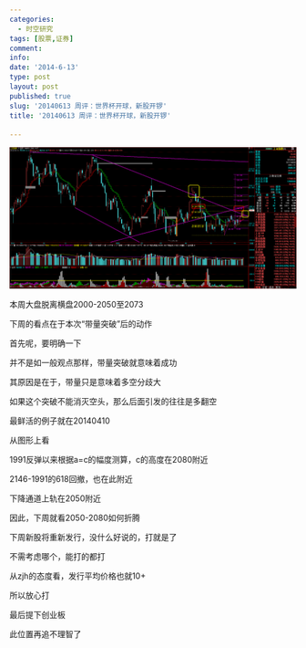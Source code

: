 ```yaml
---
categories:
  - 时空研究
tags: [股票,证券]
comment: 
info: 
date: '2014-6-13'
type: post
layout: post
published: true
slug: '20140613 周评：世界杯开球，新股开锣'
title: '20140613 周评：世界杯开球，新股开锣'

---
```

![20140613-0](/images/20140613-0.gif)

本周大盘脱离横盘2000-2050至2073

下周的看点在于本次“带量突破”后的动作

首先呢，要明确一下

并不是如一般观点那样，带量突破就意味着成功

其原因是在于，带量只是意味着多空分歧大

如果这个突破不能消灭空头，那么后面引发的往往是多翻空

最鲜活的例子就在20140410


从图形上看

1991反弹以来根据a=c的幅度测算，c的高度在2080附近

2146-1991的618回撤，也在此附近

下降通道上轨在2050附近

因此，下周就看2050-2080如何折腾


下周新股将重新发行，没什么好说的，打就是了

不需考虑哪个，能打的都打

从zjh的态度看，发行平均价格也就10+

所以放心打


最后提下创业板

此位置再追不理智了